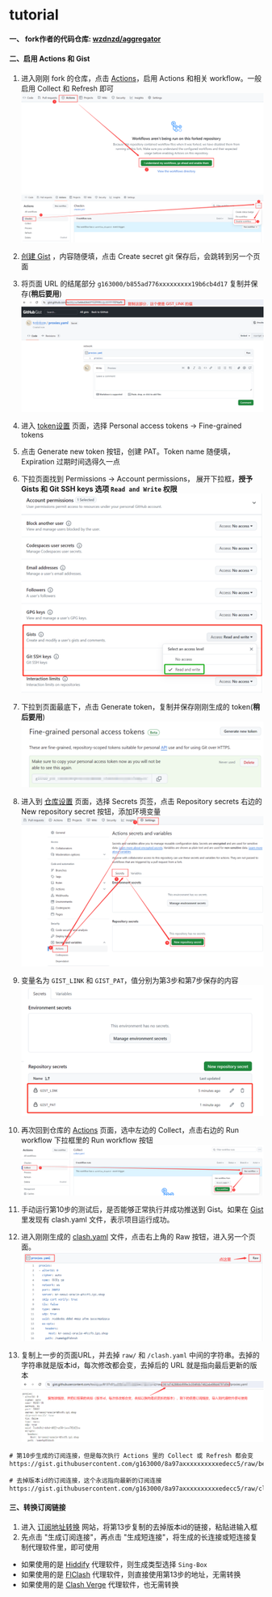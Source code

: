 # tutorial

#### 一、 fork作者的代码仓库: [wzdnzd/aggregator](https://github.com/wzdnzd/aggregator)

#### 二、启用 Actions 和 Gist

1. 进入刚刚 fork 的仓库，点击 [Actions](https://github.com/g163000/aggregator/actions)，启用 Actions 和相关 workflow。一般启用 Collect 和 Refresh 即可
![image](https://raw.githubusercontent.com/g163000/tutorial/main/images/01.webp)
![image](https://raw.githubusercontent.com/g163000/tutorial/main/images/02.webp)

2. [创建 Gist](https://gist.github.com/) ，内容随便填，点击 Create secret git 保存后，会跳转到另一个页面
3. 将页面 URL 的结尾部分 `g163000/b855ad776xxxxxxxxx19b6cb4d17` 复制并保存(**稍后要用**)
![image](https://raw.githubusercontent.com/g163000/tutorial/main/images/03.webp)

4. 进入 [token设置](https://github.com/settings/tokens?type=beta) 页面，选择 Personal access tokens -> Fine-grained tokens
5. 点击 Generate new token 按钮，创建 PAT。Token name 随便填，Expiration 过期时间选得久一点
6. 下拉页面找到 Permissions -> Account permissions， 展开下拉框，**授予 Gists 和 Git SSH keys 选项 `Read and Write` 权限**
![image](https://raw.githubusercontent.com/g163000/tutorial/main/images/04.webp)

7. 下拉到页面最底下，点击 Generate token，复制并保存刚刚生成的 token(**稍后要用**)
![image](https://raw.githubusercontent.com/g163000/tutorial/main/images/05.webp)

8. 进入到 [仓库设置](https://github.com/g163000/aggregator/settings/secrets/actions) 页面，选择 Secrets 页签，点击 Repository secrets 右边的 New repository secret 按钮，添加环境变量
![image](https://raw.githubusercontent.com/g163000/tutorial/main/images/06.webp)

9. 变量名为 `GIST_LINK` 和 `GIST_PAT`，值分别为第3步和第7步保存的内容
![image](https://raw.githubusercontent.com/g163000/tutorial/main/images/07.webp)

10. 再次回到仓库的 [Actions](https://github.com/g163000/aggregator/actions) 页面，选中左边的 Collect，点击右边的 Run workflow 下拉框里的 Run workflow 按钮
![image](https://raw.githubusercontent.com/g163000/tutorial/main/images/08.webp)

11. 手动运行第10步的测试后，是否能够正常执行并成功推送到 Gist。如果在 [Gist](https://gist.github.com/g163000) 里发现有 clash.yaml 文件，表示项目运行成功。
12. 进入刚刚生成的 [clash.yaml](https://gist.github.com/g163000/8a97ae36f29284a630c38d7237edecc5) 文件，点击右上角的 Raw 按钮，进入另一个页面。
![image](https://raw.githubusercontent.com/g163000/tutorial/main/images/09.webp)

13. 复制上一步的页面URL，并去掉 `raw/` 和 `/clash.yaml` 中间的字符串。去掉的字符串就是版本id，每次修改都会变，去掉后的 URL 就是指向最后更新的版本
![image](https://raw.githubusercontent.com/g163000/tutorial/main/images/10.webp)

```
# 第10步生成的订阅连接，但是每次执行 Actions 里的 Collect 或 Refresh 都会变
https://gist.githubusercontent.com/g163000/8a97axxxxxxxxxxedecc5/raw/befccb0aa9c22c26e50bae65c15ab2896b8f6d0b/clash.yaml

# 去掉版本id的订阅连接，这个永远指向最新的订阅连接
https://gist.githubusercontent.com/g163000/8a97axxxxxxxxxxedecc5/raw/clash.yaml
```

#### 三、转换订阅链接

1. 进入 [订阅地址转换](https://sub.cfip.gay/) 网站，将第13步复制的去掉版本id的链接，粘贴进输入框
2. 先点击 "生成订阅连接"，再点击 "生成短连接"，将生成的长连接或短连接复制代理软件里，即可使用
  
- 如果使用的是 [Hiddify](https://github.com/hiddify/hiddify-next/releases) 代理软件，则生成类型选择 `Sing-Box`
- 如果使用的是 [FlClash](https://github.com/chen08209/FlClash/releases) 代理软件，则直接使用第13步的地址，无需转换
- 如果使用的是 [Clash Verge](https://github.com/clash-verge-rev/clash-verge-rev/releases) 代理软件，也无需转换


